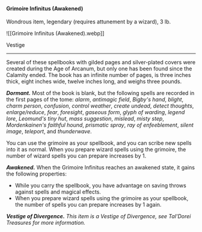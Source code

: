 #### Grimoire Infinitus (Awakened)

Wondrous item, legendary (requires attunement by a wizard), 3 lb.

![[Grimoire Infinitus (Awakened).webp]]

Vestige

---

Several of these spellbooks with gilded pages and silver-plated covers were created during the Age of Arcanum, but only one has been found since the Calamity ended. The book has an infinite number of pages, is three inches thick, eight inches wide, twelve inches long, and weighs three pounds.

***Dormant.*** Most of the book is blank, but the following spells are recorded in the first pages of the tome: *alarm*, *antimagic field*, *Bigby's hand*, *blight*, *charm person*, *confusion*, *control weather*, *create undead*, *detect thoughts*, *enlarge/reduce*, *fear*, *foresight*, *gaseous form*, *glyph of warding*, *legend lore*, *Leomund's tiny hut*, *mass suggestion*, *mislead*, *misty step*, *Mordenkainen's faithful hound*, *prismatic spray*, *ray of enfeeblement*, *silent image*, *teleport*, and *thunderwave*.

You can use the grimoire as your spellbook, and you can scribe new spells into it as normal. When you prepare wizard spells using the grimoire, the number of wizard spells you can prepare increases by 1.

***Awakened.*** When the Grimoire Infinitus reaches an awakened state, it gains the following properties:

- While you carry the spellbook, you have advantage on saving throws against spells and magical effects.
- When you prepare wizard spells using the grimoire as your spellbook, the number of spells you can prepare increases by 1 again.

***Vestige of Divergence.*** *This item is a Vestige of Divergence, see *Tal'Dorei Treasures* for more information.*
